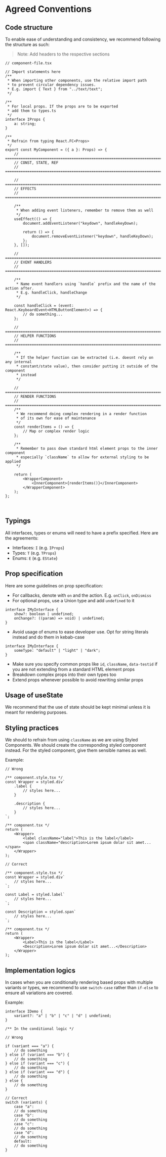 # Agreed Conventions

## Code structure

To enable ease of understanding and consistency, we recommend following the structure as such:

> Note: Add headers to the respective sections

```tsx
// component-file.tsx

// Import statements here
/**
 * When importing other components, use the relative import path
 * to prevent circular dependency issues.
 * E.g. import { Text } from "../text/text";
 */

/**
 * For local props. If the props are to be exported
 * add them to types.ts
 */
interface IProps {
    a: string;
}

/**
 * Refrain from typing React.FC<Props>
 */
export const MyComponent = ({ a }: Props) => {
    // =============================================================================
    // CONST, STATE, REF
    // =============================================================================

    // =============================================================================
    // EFFECTS
    // =============================================================================

    /**
     * When adding event listeners, remember to remove them as well
     */
    useEffect(() => {
        document.addEventListener("keydown", handlekeyDown);

        return () => {
            document.removeEventListener("keydown", handleKeyDown);
        };
    }, []);

    // =============================================================================
    // EVENT HANDLERS
    // =============================================================================

    /**
     * Name event handlers using `handle` prefix and the name of the action after.
     * E.g. handleClick, handleChange
     */

    const handleClick = (event: React.KeyboardEvent<HTMLButtonElement>) => {
        // do something...
    };

    // =============================================================================
    // HELPER FUNCTIONS
    // =============================================================================

    /**
     * If the helper function can be extracted (i.e. doesnt rely on any internal
     * constant/state value), then consider putting it outside of the component
     * instead
     */

    // =============================================================================
    // RENDER FUNCTIONS
    // =============================================================================
    /**
     * We recommend doing complex rendering in a render function
     * of its own for ease of maintenance
     */
    const renderItems = () => {
        // Map or complex render logic
    };

    /**
     * Remember to pass down standard html element props to the inner component
     * especially `className` to allow for external styling to be applied
     */

    return (
        <WrapperComponent>
            <InnerComponent>{renderItems()}</InnerComponent>
        </WrapperComponent>
    );
};
```

<br />

## Typings

All interfaces, types or enums will need to have a prefix specified. Here are the agreements:

-   Interfaces: `I` (e.g. `IProps`)
-   Types: `T` (e.g. `TProps`)
-   Enums: `E` (e.g. `EState`)

## Prop specification

Here are some guidelines on prop specification:

-   For callbacks, denote with `on` and the action. E.g. `onClick`, `onDismiss`
-   For optional props, use a Union type and add `undefined` to it

```tsx
interface IMyInterface {
    show?: boolean | undefined;
    onChange?: ((param) => void) | undefined;
}
```

-   Avoid usage of enums to ease developer use. Opt for string literals instead and
    do them in kebab-case

```tsx
interface IMyInterface {
    someType: "default" | "light" | "dark";
}
```

-   Make sure you specify common props like `id`, `className`, `data-testid` if you
    are not extending from a standard HTML element props
-   Breakdown complex props into their own types too
-   Extend props whenever possible to avoid rewriting similar props

## Usage of useState

We recommend that the use of state should be kept minimal unless it is meant
for rendering purposes.

## Styling practices

We should to refrain from using `className` as we are using Styled Components. We
should create the corresponding styled component instead. For the styled component,
give them sensible names as well.

Example:

```tsx
// Wrong

/** component.style.tsx */
const Wrapper = styled.div`
    .label {
        // styles here...
    }

    .description {
        // styles here...
    }
`;

/** component.tsx */
return (
    <Wrapper>
        <label className="label">This is the label</label>
        <span className="description>Lorem ipsum dolar sit amet...</span>
    </Wrapper>
);

```

```tsx
// Correct

/** component.style.tsx */
const Wrapper = styled.div`
    // styles here...
`;

const Label = styled.label`
    // styles here...
`;

const Description = styled.span`
    // styles here...
`;

/** component.tsx */
return (
    <Wrapper>
        <Label>This is the label</Label>
        <Description>Lorem ipsum dolar sit amet...</Description>
    </Wrapper>
);
```

## Implementation logics

In cases when you are conditionally rendering based props with multiple variants
or types, we recommend to use `switch-case` rather than `if-else` to ensure
all variations are covered.

Example:

```tsx
interface IDemo {
    variant?: "a" | "b" | "c" | "d" | undefined;
}

/** In the conditional logic */

// Wrong

if (variant === "a") {
    // do something
} else if (variant === "b") {
    // do something
} else if (variant === "c") {
    // do something
} else if (variant === "d") {
    // do something
} else {
    // do something
}

// Correct
switch (variants) {
    case "a":
    // do something
    case "b":
    // do something
    case "c":
    // do something
    case "d":
    // do something
    default:
    // do something
}
```
